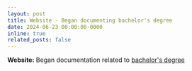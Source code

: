 ```yaml
---
layout: post
title: Website - Began documenting bachelor's degree
date: 2024-06-23 00:00:00-0000
inline: true
related_posts: false
---
```


**Website:** Began documentation related to <a href = "/projects/IST/">bachelor's degree</a>